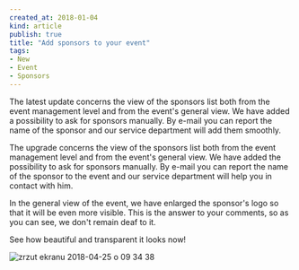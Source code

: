 ```yaml
---
created_at: 2018-01-04 
kind: article
publish: true
title: "Add sponsors to your event"
tags:
- New
- Event
- Sponsors
---
```

The latest update concerns the view of the sponsors list both from the event management level and from the event's general view. We have added a possibility to ask for sponsors manually. By e-mail you can report the name of the sponsor and our service department will add them smoothly.


The upgrade concerns the view of the sponsors list both from the event management level and from the event's general view. We have added the possibility to ask for sponsors manually. By e-mail you can report the name of the sponsor to the event and our service department will help you in contact with him.

In the general view of the event, we have enlarged the sponsor's logo so that it will be even more visible. This is the answer to your comments, so as you can see, we don't remain deaf to it.

See how beautiful and transparent it looks now!

![zrzut ekranu 2018-04-25 o 09 34 38](https://user-images.githubusercontent.com/35560964/39231951-03a032cc-486c-11e8-9166-f6d40271fc4b.png)
